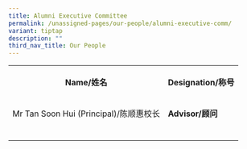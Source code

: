 ```yaml
---
title: Alumni Executive Committee
permalink: /unassigned-pages/our-people/alumni-executive-comm/
variant: tiptap
description: ""
third_nav_title: Our People
---
```

<p></p><table><tbody><tr><th rowspan="1" colspan="1"><p>Name/姓名</p></th><th rowspan="1" colspan="1"><p>Designation/称号</p></th></tr><tr><td rowspan="1" colspan="1"><p>Mr Tan Soon Hui (Principal)/陈顺惠校长</p></td><td rowspan="1" colspan="1"><p><strong>Advisor/顾问</strong></p></td></tr><tr><td rowspan="1" colspan="1"><p></p></td><td rowspan="1" colspan="1"><p></p></td></tr></tbody></table><p></p>